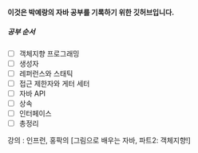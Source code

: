 #### 이것은 박예랑의 자바 공부를 기록하기 위한 깃허브입니다.

##### 공부 순서
 - [ ] 객체지향 프로그래밍
 - [ ] 생성자
 - [ ] 레퍼런스와 스태틱
 - [ ] 접근 제한자와 게터 세터
 - [ ] 자바 API
 - [ ] 상속
 - [ ] 인터페이스
 - [ ] 총정리

강의 : 인프런, 홍팍의 [그림으로 배우는 자바, 파트2: 객체지향!]
